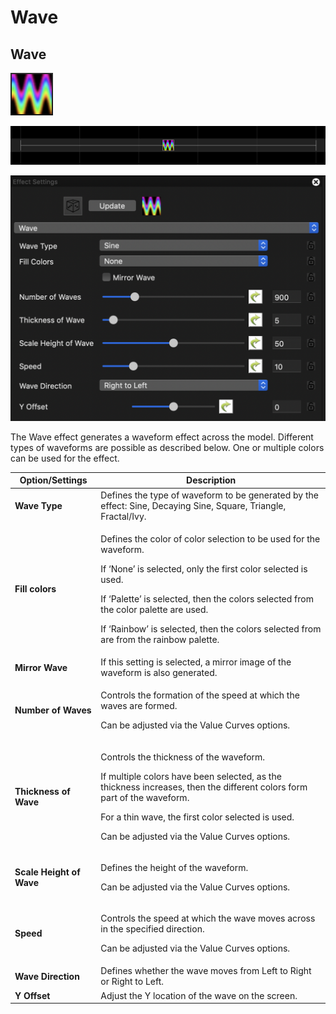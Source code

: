 # Wave

## Wave

![Icon](<../../.gitbook/assets/image (481).png>)

![Sequencer Grid](<../../.gitbook/assets/image (438).png>)

![](<../../.gitbook/assets/image (511).png>)

The Wave effect generates a waveform effect across the model. Different types of waveforms are possible as described below. One or multiple colors can be used for the effect.

| Option/Settings          | Description                                                                                                                                                                                                                                                                                                                        |
| ------------------------ | ---------------------------------------------------------------------------------------------------------------------------------------------------------------------------------------------------------------------------------------------------------------------------------------------------------------------------------- |
| **Wave Type**            | Defines the type of waveform to be generated by the effect: Sine, Decaying Sine, Square, Triangle, Fractal/Ivy.                                                                                                                                                                                                                    |
| **Fill colors**          | <p>Defines the color of color selection to be used for the waveform.</p><p>If ‘None’ is selected, only the first color selected is used.</p><p>If ‘Palette’ is selected, then the colors selected from the color palette are used.</p><p>If ‘Rainbow’ is selected, then the colors selected from are from the rainbow palette.</p> |
| **Mirror Wave**          | If this setting is selected, a mirror image of the waveform is also generated.                                                                                                                                                                                                                                                     |
| **Number of Waves**      | <p>Controls the formation of the speed at which the waves are formed.</p><p>Can be adjusted via the Value Curves options.</p>                                                                                                                                                                                                      |
| **Thickness of Wave**    | <p>Controls the thickness of the waveform.</p><p>If multiple colors have been selected, as the thickness increases, then the different colors form part of the waveform.</p><p>For a thin wave, the first color selected is used.</p><p>Can be adjusted via the Value Curves options.</p>                                          |
| **Scale Height of Wave** | <p>Defines the height of the waveform.</p><p>Can be adjusted via the Value Curves options.</p>                                                                                                                                                                                                                                     |
| **Speed**                | <p>Controls the speed at which the wave moves across in the specified direction.</p><p>Can be adjusted via the Value Curves options.</p>                                                                                                                                                                                           |
| **Wave Direction**       | Defines whether the wave moves from Left to Right or Right to Left.                                                                                                                                                                                                                                                                |
| **Y Offset**             | Adjust the Y location of the wave on the screen.                                                                                                                                                                                                                                                                                   |
